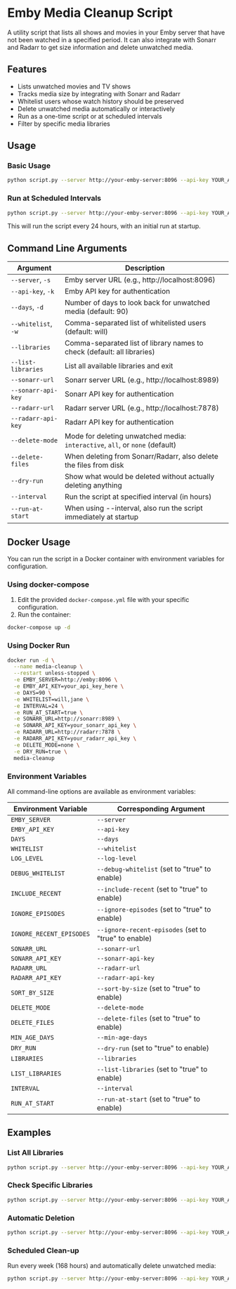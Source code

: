 # Emby Media Cleanup Script

A utility script that lists all shows and movies in your Emby server that have not been watched in a specified period. It can also integrate with Sonarr and Radarr to get size information and delete unwatched media.

## Features

- Lists unwatched movies and TV shows
- Tracks media size by integrating with Sonarr and Radarr
- Whitelist users whose watch history should be preserved
- Delete unwatched media automatically or interactively
- Run as a one-time script or at scheduled intervals
- Filter by specific media libraries

## Usage

### Basic Usage

```bash
python script.py --server http://your-emby-server:8096 --api-key YOUR_API_KEY
```

### Run at Scheduled Intervals

```bash
python script.py --server http://your-emby-server:8096 --api-key YOUR_API_KEY --interval 24 --run-at-start
```

This will run the script every 24 hours, with an initial run at startup.

## Command Line Arguments

| Argument | Description |
|----------|-------------|
| `--server`, `-s` | Emby server URL (e.g., http://localhost:8096) |
| `--api-key`, `-k` | Emby API key for authentication |
| `--days`, `-d` | Number of days to look back for unwatched media (default: 90) |
| `--whitelist`, `-w` | Comma-separated list of whitelisted users (default: will) |
| `--libraries` | Comma-separated list of library names to check (default: all libraries) |
| `--list-libraries` | List all available libraries and exit |
| `--sonarr-url` | Sonarr server URL (e.g., http://localhost:8989) |
| `--sonarr-api-key` | Sonarr API key for authentication |
| `--radarr-url` | Radarr server URL (e.g., http://localhost:7878) |
| `--radarr-api-key` | Radarr API key for authentication |
| `--delete-mode` | Mode for deleting unwatched media: `interactive`, `all`, or `none` (default) |
| `--delete-files` | When deleting from Sonarr/Radarr, also delete the files from disk |
| `--dry-run` | Show what would be deleted without actually deleting anything |
| `--interval` | Run the script at specified interval (in hours) |
| `--run-at-start` | When using --interval, also run the script immediately at startup |

## Docker Usage

You can run the script in a Docker container with environment variables for configuration.

### Using docker-compose

1. Edit the provided `docker-compose.yml` file with your specific configuration.
2. Run the container:

```bash
docker-compose up -d
```

### Using Docker Run

```bash
docker run -d \
  --name media-cleanup \
  --restart unless-stopped \
  -e EMBY_SERVER=http://emby:8096 \
  -e EMBY_API_KEY=your_api_key_here \
  -e DAYS=90 \
  -e WHITELIST=will,jane \
  -e INTERVAL=24 \
  -e RUN_AT_START=true \
  -e SONARR_URL=http://sonarr:8989 \
  -e SONARR_API_KEY=your_sonarr_api_key \
  -e RADARR_URL=http://radarr:7878 \
  -e RADARR_API_KEY=your_radarr_api_key \
  -e DELETE_MODE=none \
  -e DRY_RUN=true \
  media-cleanup
```

### Environment Variables

All command-line options are available as environment variables:

| Environment Variable | Corresponding Argument |
|----------------------|------------------------|
| `EMBY_SERVER` | `--server` |
| `EMBY_API_KEY` | `--api-key` |
| `DAYS` | `--days` |
| `WHITELIST` | `--whitelist` |
| `LOG_LEVEL` | `--log-level` |
| `DEBUG_WHITELIST` | `--debug-whitelist` (set to "true" to enable) |
| `INCLUDE_RECENT` | `--include-recent` (set to "true" to enable) |
| `IGNORE_EPISODES` | `--ignore-episodes` (set to "true" to enable) |
| `IGNORE_RECENT_EPISODES` | `--ignore-recent-episodes` (set to "true" to enable) |
| `SONARR_URL` | `--sonarr-url` |
| `SONARR_API_KEY` | `--sonarr-api-key` |
| `RADARR_URL` | `--radarr-url` |
| `RADARR_API_KEY` | `--radarr-api-key` |
| `SORT_BY_SIZE` | `--sort-by-size` (set to "true" to enable) |
| `DELETE_MODE` | `--delete-mode` |
| `DELETE_FILES` | `--delete-files` (set to "true" to enable) |
| `MIN_AGE_DAYS` | `--min-age-days` |
| `DRY_RUN` | `--dry-run` (set to "true" to enable) |
| `LIBRARIES` | `--libraries` |
| `LIST_LIBRARIES` | `--list-libraries` (set to "true" to enable) |
| `INTERVAL` | `--interval` |
| `RUN_AT_START` | `--run-at-start` (set to "true" to enable) |

## Examples

### List All Libraries

```bash
python script.py --server http://your-emby-server:8096 --api-key YOUR_API_KEY --list-libraries
```

### Check Specific Libraries

```bash
python script.py --server http://your-emby-server:8096 --api-key YOUR_API_KEY --libraries "Movies,TV Shows"
```

### Automatic Deletion

```bash
python script.py --server http://your-emby-server:8096 --api-key YOUR_API_KEY --sonarr-url http://localhost:8989 --sonarr-api-key YOUR_SONARR_KEY --radarr-url http://localhost:7878 --radarr-api-key YOUR_RADARR_KEY --delete-mode all --dry-run
```

### Scheduled Clean-up

Run every week (168 hours) and automatically delete unwatched media:

```bash
python script.py --server http://your-emby-server:8096 --api-key YOUR_API_KEY --sonarr-url http://localhost:8989 --sonarr-api-key YOUR_SONARR_KEY --radarr-url http://localhost:7878 --radarr-api-key YOUR_RADARR_KEY --delete-mode all --interval 168 --run-at-start
```
